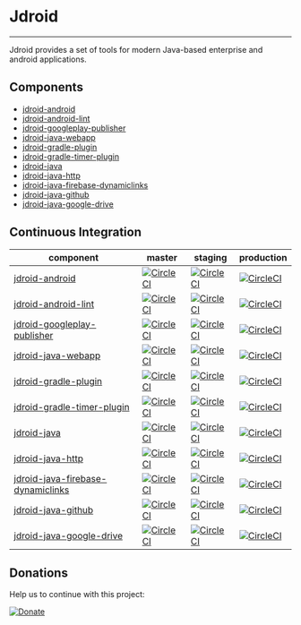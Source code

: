 # Jdroid
-----------

Jdroid provides a set of tools for modern Java-based enterprise and android applications.

Components
-----------

* [jdroid-android](https://github.com/maxirosson/jdroid-android)
* [jdroid-android-lint](https://github.com/maxirosson/jdroid-android-lint)
* [jdroid-googleplay-publisher](https://github.com/maxirosson/jdroid-googleplay-publisher)
* [jdroid-java-webapp](https://github.com/maxirosson/jdroid-java-webapp)
* [jdroid-gradle-plugin](https://github.com/maxirosson/jdroid-gradle-plugin)
* [jdroid-gradle-timer-plugin](https://github.com/maxirosson/jdroid-gradle-timer-plugin)
* [jdroid-java](https://github.com/maxirosson/jdroid-java)
* [jdroid-java-http](https://github.com/maxirosson/jdroid-java-http)
* [jdroid-java-firebase-dynamiclinks](https://github.com/maxirosson/jdroid-java-firebase-dynamiclinks)
* [jdroid-java-github](https://github.com/maxirosson/jdroid-java-github)
* [jdroid-java-google-drive](https://github.com/maxirosson/jdroid-java-google-drive)

Continuous Integration
-----------

|component|master|staging|production|
| ------------- | ------------- | ------------- | ------------- |
|[jdroid-android](https://github.com/maxirosson/jdroid-android)|[![CircleCI](https://circleci.com/gh/maxirosson/jdroid-android/tree/master.svg?style=svg)](https://circleci.com/gh/maxirosson/jdroid-android/tree/master)|[![CircleCI](https://circleci.com/gh/maxirosson/jdroid-android/tree/staging.svg?style=svg)](https://circleci.com/gh/maxirosson/jdroid-android/tree/staging)|[![CircleCI](https://circleci.com/gh/maxirosson/jdroid-android/tree/production.svg?style=svg)](https://circleci.com/gh/maxirosson/jdroid-android/tree/production)
|[jdroid-android-lint](https://github.com/maxirosson/jdroid-android-lint)|[![CircleCI](https://circleci.com/gh/maxirosson/jdroid-android-lint/tree/master.svg?style=svg)](https://circleci.com/gh/maxirosson/jdroid-android-lint/tree/master)|[![CircleCI](https://circleci.com/gh/maxirosson/jdroid-android-lint/tree/staging.svg?style=svg)](https://circleci.com/gh/maxirosson/jdroid-android-lint/tree/staging)|[![CircleCI](https://circleci.com/gh/maxirosson/jdroid-android-lint/tree/production.svg?style=svg)](https://circleci.com/gh/maxirosson/jdroid-android-lint/tree/production)
|[jdroid-googleplay-publisher](https://github.com/maxirosson/jdroid-googleplay-publisher)|[![CircleCI](https://circleci.com/gh/maxirosson/jdroid-googleplay-publisher/tree/master.svg?style=svg)](https://circleci.com/gh/maxirosson/jdroid-googleplay-publisher/tree/master)|[![CircleCI](https://circleci.com/gh/maxirosson/jdroid-googleplay-publisher/tree/staging.svg?style=svg)](https://circleci.com/gh/maxirosson/jdroid-googleplay-publisher/tree/staging)|[![CircleCI](https://circleci.com/gh/maxirosson/jdroid-googleplay-publisher/tree/production.svg?style=svg)](https://circleci.com/gh/maxirosson/jdroid-googleplay-publisher/tree/production)
|[jdroid-java-webapp](https://github.com/maxirosson/jdroid-java-webapp)|[![CircleCI](https://circleci.com/gh/maxirosson/jdroid-java-webapp/tree/master.svg?style=svg)](https://circleci.com/gh/maxirosson/jdroid-java-webapp/tree/master)|[![CircleCI](https://circleci.com/gh/maxirosson/jdroid-java-webapp/tree/staging.svg?style=svg)](https://circleci.com/gh/maxirosson/jdroid-java-webapp/tree/staging)|[![CircleCI](https://circleci.com/gh/maxirosson/jdroid-java-webapp/tree/production.svg?style=svg)](https://circleci.com/gh/maxirosson/jdroid-java-webapp/tree/production)
|[jdroid-gradle-plugin](https://github.com/maxirosson/jdroid-gradle-plugin)|[![CircleCI](https://circleci.com/gh/maxirosson/jdroid-gradle-plugin/tree/master.svg?style=svg)](https://circleci.com/gh/maxirosson/jdroid-gradle-plugin/tree/master)|[![CircleCI](https://circleci.com/gh/maxirosson/jdroid-gradle-plugin/tree/staging.svg?style=svg)](https://circleci.com/gh/maxirosson/jdroid-gradle-plugin/tree/staging)|[![CircleCI](https://circleci.com/gh/maxirosson/jdroid-gradle-plugin/tree/production.svg?style=svg)](https://circleci.com/gh/maxirosson/jdroid-gradle-plugin/tree/production)
|[jdroid-gradle-timer-plugin](https://github.com/maxirosson/jdroid-gradle-timer-plugin)|[![CircleCI](https://circleci.com/gh/maxirosson/jdroid-gradle-timer-plugin/tree/master.svg?style=svg)](https://circleci.com/gh/maxirosson/jdroid-gradle-timer-plugin/tree/master)|[![CircleCI](https://circleci.com/gh/maxirosson/jdroid-gradle-timer-plugin/tree/staging.svg?style=svg)](https://circleci.com/gh/maxirosson/jdroid-gradle-timer-plugin/tree/staging)|[![CircleCI](https://circleci.com/gh/maxirosson/jdroid-gradle-timer-plugin/tree/production.svg?style=svg)](https://circleci.com/gh/maxirosson/jdroid-gradle-timer-plugin/tree/production)
|[jdroid-java](https://github.com/maxirosson/jdroid-java)|[![CircleCI](https://circleci.com/gh/maxirosson/jdroid-java/tree/master.svg?style=svg)](https://circleci.com/gh/maxirosson/jdroid-java/tree/master)|[![CircleCI](https://circleci.com/gh/maxirosson/jdroid-java/tree/staging.svg?style=svg)](https://circleci.com/gh/maxirosson/jdroid-java/tree/staging)|[![CircleCI](https://circleci.com/gh/maxirosson/jdroid-java/tree/production.svg?style=svg)](https://circleci.com/gh/maxirosson/jdroid-java/tree/production)
|[jdroid-java-http](https://github.com/maxirosson/jdroid-java-http)|[![CircleCI](https://circleci.com/gh/maxirosson/jdroid-java-http/tree/master.svg?style=svg)](https://circleci.com/gh/maxirosson/jdroid-java-http/tree/master)|[![CircleCI](https://circleci.com/gh/maxirosson/jdroid-java-http/tree/staging.svg?style=svg)](https://circleci.com/gh/maxirosson/jdroid-java-http/tree/staging)|[![CircleCI](https://circleci.com/gh/maxirosson/jdroid-java-http/tree/production.svg?style=svg)](https://circleci.com/gh/maxirosson/jdroid-java-http/tree/production)
|[jdroid-java-firebase-dynamiclinks](https://github.com/maxirosson/jdroid-java-firebase-dynamiclinks)|[![CircleCI](https://circleci.com/gh/maxirosson/jdroid-java-firebase-dynamiclinks/tree/master.svg?style=svg)](https://circleci.com/gh/maxirosson/jdroid-java-firebase-dynamiclinks/tree/master)|[![CircleCI](https://circleci.com/gh/maxirosson/jdroid-java-firebase-dynamiclinks/tree/staging.svg?style=svg)](https://circleci.com/gh/maxirosson/jdroid-java-firebase-dynamiclinks/tree/staging)|[![CircleCI](https://circleci.com/gh/maxirosson/jdroid-java-firebase-dynamiclinks/tree/production.svg?style=svg)](https://circleci.com/gh/maxirosson/jdroid-java-firebase-dynamiclinks/tree/production)
|[jdroid-java-github](https://github.com/maxirosson/jdroid-java-github)|[![CircleCI](https://circleci.com/gh/maxirosson/jdroid-java-github/tree/master.svg?style=svg)](https://circleci.com/gh/maxirosson/jdroid-java-github/tree/master)|[![CircleCI](https://circleci.com/gh/maxirosson/jdroid-java-github/tree/staging.svg?style=svg)](https://circleci.com/gh/maxirosson/jdroid-java-github/tree/staging)|[![CircleCI](https://circleci.com/gh/maxirosson/jdroid-java-github/tree/production.svg?style=svg)](https://circleci.com/gh/maxirosson/jdroid-java-github/tree/production)
|[jdroid-java-google-drive](https://github.com/maxirosson/jdroid-java-google-drive)|[![CircleCI](https://circleci.com/gh/maxirosson/jdroid-java-google-drive/tree/master.svg?style=svg)](https://circleci.com/gh/maxirosson/jdroid-java-google-drive/tree/master)|[![CircleCI](https://circleci.com/gh/maxirosson/jdroid-java-google-drive/tree/staging.svg?style=svg)](https://circleci.com/gh/maxirosson/jdroid-java-google-drive/tree/staging)|[![CircleCI](https://circleci.com/gh/maxirosson/jdroid-java-google-drive/tree/production.svg?style=svg)](https://circleci.com/gh/maxirosson/jdroid-java-google-drive/tree/production)

## Donations
Help us to continue with this project:

[![Donate](https://www.paypalobjects.com/en_US/i/btn/btn_donate_LG.gif)](https://www.paypal.com/cgi-bin/webscr?cmd=_s-xclick&hosted_button_id=2UEBTRTSCYA9L)
